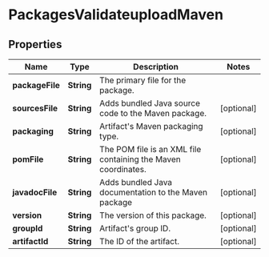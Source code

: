 
# PackagesValidateuploadMaven

## Properties
Name | Type | Description | Notes
------------ | ------------- | ------------- | -------------
**packageFile** | **String** | The primary file for the package. | 
**sourcesFile** | **String** | Adds bundled Java source code to the Maven package. |  [optional]
**packaging** | **String** | Artifact&#39;s Maven packaging type. |  [optional]
**pomFile** | **String** | The POM file is an XML file containing the Maven coordinates. |  [optional]
**javadocFile** | **String** | Adds bundled Java documentation to the Maven package |  [optional]
**version** | **String** | The version of this package. |  [optional]
**groupId** | **String** | Artifact&#39;s group ID. |  [optional]
**artifactId** | **String** | The ID of the artifact. |  [optional]



